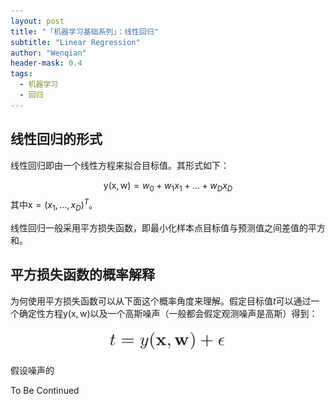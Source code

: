 ```yaml
---
layout: post
title: "「机器学习基础系列」：线性回归"
subtitle: "Linear Regression"
author: "Wenqian"
header-mask: 0.4
tags:
  - 机器学习
  - 回归
---
```


## 线性回归的形式
线性回归即由一个线性方程来拟合目标值。其形式如下：

$$
\mathrm{y}(\boldsymbol{\mathrm{x}},\boldsymbol{\mathrm{w}})=w_0 + w_1x_1 + ... + w_Dx_D
$$
其中$\boldsymbol{\mathrm{x}}=(x_1,...,x_D)^T$。

线性回归一般采用平方损失函数，即最小化样本点目标值与预测值之间差值的平方和。

## 平方损失函数的概率解释
为何使用平方损失函数可以从下面这个概率角度来理解。假定目标值$t$可以通过一个确定性方程$\mathrm{y}(\boldsymbol{\mathrm{x}},\boldsymbol{\mathrm{w}})$以及一个高斯噪声（一般都会假定观测噪声是高斯）得到：

<div align=center><img src="../../img/in-post/linear-regression/pic1.png" width=200 height=40></div>

假设噪声的

To Be Continued
